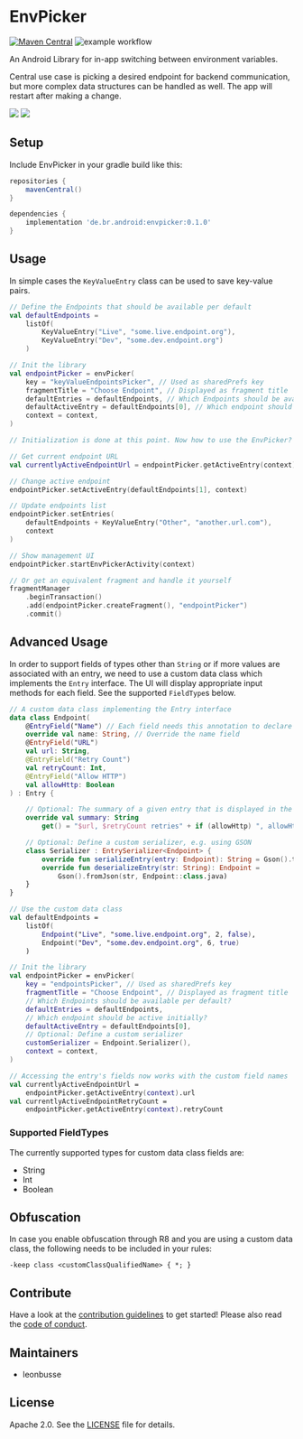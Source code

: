 # EnvPicker

[![Maven Central](https://maven-badges.herokuapp.com/maven-central/de.br.android/envpicker/badge.svg?style=flat)](https://maven-badges.herokuapp.com/maven-central/de.br.android/envpicker)
![example workflow](https://github.com/bayerischer-rundfunk/android-env-picker/actions/workflows/main.yml/badge.svg)

An Android Library for in-app switching between environment variables.

Central use case is picking a desired endpoint for backend communication, but more complex data
structures can be handled as well. The app will restart after making a change.

![](static/envpicker-overview.jpg)
![](static/envpicker-dialog.jpg)

## Setup

Include EnvPicker in your gradle build like this:

```groovy
repositories {
    mavenCentral()
}

dependencies {
    implementation 'de.br.android:envpicker:0.1.0'
}
```

## Usage

In simple cases the `KeyValueEntry` class can be used to save key-value pairs.

```kotlin
// Define the Endpoints that should be available per default
val defaultEndpoints =
    listOf(
        KeyValueEntry("Live", "some.live.endpoint.org"),
        KeyValueEntry("Dev", "some.dev.endpoint.org")
    )

// Init the library
val endpointPicker = envPicker(
    key = "keyValueEndpointsPicker", // Used as sharedPrefs key
    fragmentTitle = "Choose Endpoint", // Displayed as fragment title
    defaultEntries = defaultEndpoints, // Which Endpoints should be available per default?
    defaultActiveEntry = defaultEndpoints[0], // Which endpoint should be active initially?
    context = context,
)

// Initialization is done at this point. Now how to use the EnvPicker?

// Get current endpoint URL
val currentlyActiveEndpointUrl = endpointPicker.getActiveEntry(context).value

// Change active endpoint
endpointPicker.setActiveEntry(defaultEndpoints[1], context)

// Update endpoints list
endpointPicker.setEntries(
    defaultEndpoints + KeyValueEntry("Other", "another.url.com"),
    context
)

// Show management UI
endpointPicker.startEnvPickerActivity(context)

// Or get an equivalent fragment and handle it yourself
fragmentManager
    .beginTransaction()
    .add(endpointPicker.createFragment(), "endpointPicker")
    .commit()
```

## Advanced Usage

In order to support fields of types other than `String` or if more values are associated with an
entry, we need to use a custom data class which implements the `Entry` interface. The UI will
display appropriate input methods for each field. See the supported `FieldType`s below.

```kotlin
// A custom data class implementing the Entry interface
data class Endpoint(
    @EntryField("Name") // Each field needs this annotation to declare a label
    override val name: String, // Override the name field
    @EntryField("URL")
    val url: String,
    @EntryField("Retry Count")
    val retryCount: Int,
    @EntryField("Allow HTTP")
    val allowHttp: Boolean
) : Entry {

    // Optional: The summary of a given entry that is displayed in the UI
    override val summary: String
        get() = "$url, $retryCount retries" + if (allowHttp) ", allowHttp" else ""

    // Optional: Define a custom serializer, e.g. using GSON
    class Serializer : EntrySerializer<Endpoint> {
        override fun serializeEntry(entry: Endpoint): String = Gson().toJson(entry)
        override fun deserializeEntry(str: String): Endpoint =
            Gson().fromJson(str, Endpoint::class.java)
    }
}

// Use the custom data class
val defaultEndpoints =
    listOf(
        Endpoint("Live", "some.live.endpoint.org", 2, false),
        Endpoint("Dev", "some.dev.endpoint.org", 6, true)
    )

// Init the library
val endpointPicker = envPicker(
    key = "endpointsPicker", // Used as sharedPrefs key
    fragmentTitle = "Choose Endpoint", // Displayed as fragment title
    // Which Endpoints should be available per default?
    defaultEntries = defaultEndpoints,
    // Which endpoint should be active initially?
    defaultActiveEntry = defaultEndpoints[0],
    // Optional: Define a custom serializer
    customSerializer = Endpoint.Serializer(),
    context = context,
)

// Accessing the entry's fields now works with the custom field names
val currentlyActiveEndpointUrl =
    endpointPicker.getActiveEntry(context).url
val currentlyActiveEndpointRetryCount =
    endpointPicker.getActiveEntry(context).retryCount
```

### Supported FieldTypes

The currently supported types for custom data class fields are:

- String
- Int
- Boolean

## Obfuscation

In case you enable obfuscation through R8 and you are using a custom data class, the following needs
to be included in your rules:

```
-keep class <customClassQualifiedName> { *; }
```

## Contribute

Have a look at the [contribution guidelines](./CONTRIBUTING.md) to get started! Please also read
the [code of conduct](./CODE_OF_CONDUCT.md).

## Maintainers

- leonbusse

## License

Apache 2.0. See the [LICENSE](./LICENSE.txt) file for details.

